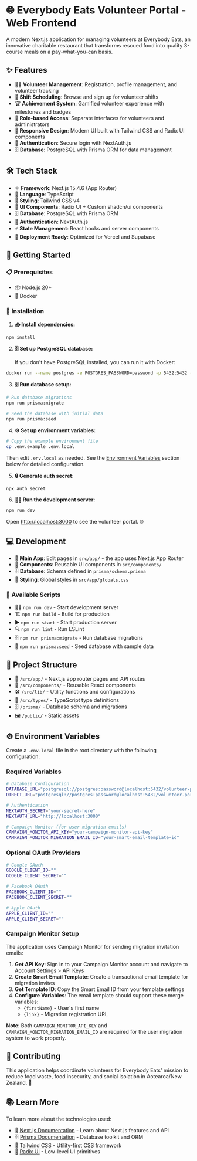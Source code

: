 # 🌐 Everybody Eats Volunteer Portal - Web Frontend

A modern Next.js application for managing volunteers at Everybody Eats, an innovative charitable restaurant that transforms rescued food into quality 3-course meals on a pay-what-you-can basis.

## ✨ Features

- 🙋‍♀️ **Volunteer Management**: Registration, profile management, and volunteer tracking
- 📅 **Shift Scheduling**: Browse and sign up for volunteer shifts
- 🏆 **Achievement System**: Gamified volunteer experience with milestones and badges
- 👥 **Role-based Access**: Separate interfaces for volunteers and administrators
- 🎨 **Responsive Design**: Modern UI built with Tailwind CSS and Radix UI components
- 🔐 **Authentication**: Secure login with NextAuth.js
- 🗄️ **Database**: PostgreSQL with Prisma ORM for data management

## 🛠️ Tech Stack

- ⚛️ **Framework**: Next.js 15.4.6 (App Router)
- 📝 **Language**: TypeScript
- 🎨 **Styling**: Tailwind CSS v4
- 🧩 **UI Components**: Radix UI + Custom shadcn/ui components
- 🗄️ **Database**: PostgreSQL with Prisma ORM
- 🔐 **Authentication**: NextAuth.js
- ⚡ **State Management**: React hooks and server components
- 🚀 **Deployment Ready**: Optimized for Vercel and Supabase

## 🚀 Getting Started

### 📋 Prerequisites

- 📦 Node.js 20+
- 🐳 Docker

### 🔧 Installation

1. **📥 Install dependencies:**

```bash
npm install
```

2. **🗄️ Set up PostgreSQL database:**

   If you don't have PostgreSQL installed, you can run it with Docker:

```bash
docker run --name postgres -e POSTGRES_PASSWORD=password -p 5432:5432 -d postgres
```

3. **🗄️ Run database setup:**

```bash
# Run database migrations
npm run prisma:migrate

# Seed the database with initial data
npm run prisma:seed
```

4. **⚙️ Set up environment variables:**

```bash
# Copy the example environment file
cp .env.example .env.local
```

   Then edit `.env.local` as needed. See the [Environment Variables](#-environment-variables) section below for detailed configuration.

5. **🔒 Generate auth secret:**

```bash
npx auth secret
```

6. **🏃‍♂️ Run the development server:**

```bash
npm run dev
```

Open [http://localhost:3000](http://localhost:3000) to see the volunteer portal. 🌐

## 💻 Development

- 📱 **Main App**: Edit pages in `src/app/` - the app uses Next.js App Router
- 🧩 **Components**: Reusable UI components in `src/components/`
- 🗄️ **Database**: Schema defined in `prisma/schema.prisma`
- 🎨 **Styling**: Global styles in `src/app/globals.css`

### 📜 Available Scripts

- 🏃‍♂️ `npm run dev` - Start development server
- 🏗️ `npm run build` - Build for production
- ▶️ `npm run start` - Start production server
- 🔍 `npm run lint` - Run ESLint
- 🗄️ `npm run prisma:migrate` - Run database migrations
- 🌱 `npm run prisma:seed` - Seed database with sample data

## 📁 Project Structure

- 📱 `/src/app/` - Next.js app router pages and API routes
- 🧩 `/src/components/` - Reusable React components
- 🛠️ `/src/lib/` - Utility functions and configurations
- 📝 `/src/types/` - TypeScript type definitions
- 🗄️ `/prisma/` - Database schema and migrations
- 🖼️ `/public/` - Static assets

## ⚙️ Environment Variables

Create a `.env.local` file in the root directory with the following configuration:

### Required Variables

```bash
# Database Configuration
DATABASE_URL="postgresql://postgres:password@localhost:5432/volunteer-portal"
DIRECT_URL="postgresql://postgres:password@localhost:5432/volunteer-portal"

# Authentication
NEXTAUTH_SECRET="your-secret-here"
NEXTAUTH_URL="http://localhost:3000"

# Campaign Monitor (for user migration emails)
CAMPAIGN_MONITOR_API_KEY="your-campaign-monitor-api-key"
CAMPAIGN_MONITOR_MIGRATION_EMAIL_ID="your-smart-email-template-id"
```

### Optional OAuth Providers

```bash
# Google OAuth
GOOGLE_CLIENT_ID=""
GOOGLE_CLIENT_SECRET=""

# Facebook OAuth
FACEBOOK_CLIENT_ID=""
FACEBOOK_CLIENT_SECRET=""

# Apple OAuth
APPLE_CLIENT_ID=""
APPLE_CLIENT_SECRET=""
```

### Campaign Monitor Setup

The application uses Campaign Monitor for sending migration invitation emails:

1. **Get API Key**: Sign in to your Campaign Monitor account and navigate to Account Settings > API Keys
2. **Create Smart Email Template**: Create a transactional email template for migration invites
3. **Get Template ID**: Copy the Smart Email ID from your template settings
4. **Configure Variables**: The email template should support these merge variables:
   - `{firstName}` - User's first name
   - `{link}` - Migration registration URL

**Note**: Both `CAMPAIGN_MONITOR_API_KEY` and `CAMPAIGN_MONITOR_MIGRATION_EMAIL_ID` are required for the user migration system to work properly.

## 🤝 Contributing

This application helps coordinate volunteers for Everybody Eats' mission to reduce food waste, food insecurity, and social isolation in Aotearoa/New Zealand. 🌱

## 📚 Learn More

To learn more about the technologies used:

- 📖 [Next.js Documentation](https://nextjs.org/docs) - Learn about Next.js features and API
- 🗄️ [Prisma Documentation](https://www.prisma.io/docs) - Database toolkit and ORM
- 🎨 [Tailwind CSS](https://tailwindcss.com/docs) - Utility-first CSS framework
- 🧩 [Radix UI](https://www.radix-ui.com/) - Low-level UI primitives
